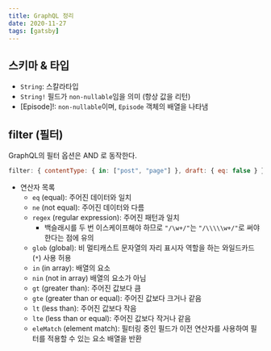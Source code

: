 ```yaml
---
title: GraphQL 정리
date: 2020-11-27
tags: [gatsby]
---
```


## 스키마 & 타입

- `String`: 스칼라타입
- `String!` 필드가 `non-nullable`임을 의미 (항상 값을 리턴)
- [Episode]!: `non-nullable`이며, `Episode` 객체의 배열을 나타냄




## filter (필터) 

GraphQL의 필터 옵션은 AND 로 동작한다.

```js
filter: { contentType: { in: ["post", "page"] }, draft: { eq: false } }
```

- 연산자 목록
  - `eq` (equal): 주어진 데이터와 일치
  - `ne` (not equal): 주어진 데이터와 다름
  - `regex` (regular expression): 주어진 패턴과 일치
    - 백슬래시를 두 번 이스케이프해야 하므로 `"/\w+/"`는 `"/\\\\\w+/"`로 써야 한다는 점에 유의
  - `glob` (global): 비 멀티캐스트 문자열의 자리 표시자 역할을 하는 와일드카드 (`*`) 사용 허용 
  - `in` (in array): 배열의 요소
  - `nin` (not in array) 배열의 요소가 아님
  - `gt` (greater than): 주어진 값보다 큼
  - `gte` (greater than or equal): 주어진 값보다 크거나 같음
  - `lt` (less than): 주어진 값보다 작음
  - `lte` (less than or equal): 주어진 값보다 작거나 같음
  - `eleMatch` (element match): 필터링 중인 필드가 이전 연산자를 사용하여 필터를 적용할 수 있는 요소 배열을 반환

